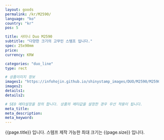 ```yaml
---
layout: goods
permalink: /kr/M2590/
language: "ko"
country: "kr"
pos: 5

title: 샤이니 Duo M2590
subtitle: "다양한 크기의 고무인 스템프 입니다."
spec: 25x90mm
price:
currency: KRW

categories: "duo_line"
type: rect

# 상품이미지 정보
images1: "https://infohojin.github.io/shinystamp_images/DUO/M2590/M2590_1.jpg"
images2:
details1:
details2:    

# SEO 메타설정을 정의 합니다. 상품의 메타값을 설정한 경우 우선 적용이 됩니다.
meta_title: 
meta_description:
meta_keyword:
---
```


{{page.title}} 입니다. 스템프 제작 가능한 최대 크기는 {{page.size}} 입니다.